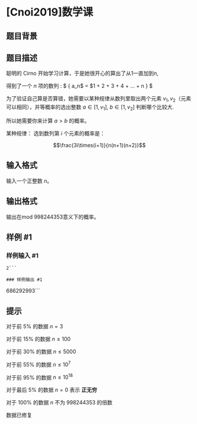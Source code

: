# [Cnoi2019]数学课

## 题目背景



## 题目描述

聪明的 Cirno 开始学习计算，于是她很开心的算出了从1一直加到n,

得到了一个 $n$ 项的数列 : $ \{ a_n$ = $1 + 2 + 3 + 4 + ... + n \} $

为了验证自己算是否算错，她需要以某种规律从数列里取出两个元素 $v_1, v_2$（元素可以相同），并等概率的选出整数 $a \in [ 1,v_1 ]$, $b \in [ 1,v_2 ]$ 判断哪个比较大.

所以她需要你来计算 $a>b$ 的概率。

某种规律：
选到数列第 $i$ 个元素的概率是：

$$\frac{3i\times(i+1)}{n(n+1)(n+2)}$$

## 输入格式

输入一个正整数 $n$。

## 输出格式

输出在mod $998244353$意义下的概率。

## 样例 #1

### 样例输入 #1
```
2```

### 样例输出 #1

```
686292993```

## 提示

对于前 5% 的数据 $n = 3$

对于前 15% 的数据 $n \le 100$

对于前 30% 的数据  $n \le 5000$

对于前 55% 的数据 $n \le 10^7$

对于前 95% 的数据 $n \le 10^{18}$

对于最后 5% 的数据 $n = 0$ 表示 **正无穷**

对于 100% 的数据 $n$ 不为 $998244353$ 的倍数

数据已修复
